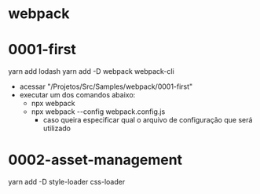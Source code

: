 # webpack

# 0001-first

yarn add lodash
yarn add -D webpack webpack-cli

- acessar "/Projetos/Src/Samples/webpack/0001-first"
- executar um dos comandos abaixo:
  - npx webpack
  - npx webpack --config webpack.config.js
    - caso queira especificar qual o arquivo de configuração que será utilizado

# 0002-asset-management

yarn add -D style-loader css-loader
